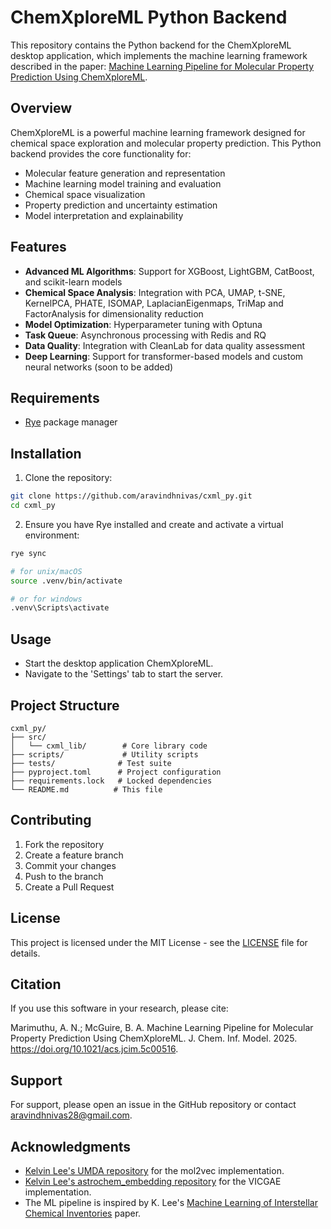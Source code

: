 # ChemXploreML Python Backend

This repository contains the Python backend for the ChemXploreML desktop application, which implements the machine learning framework described in the paper: [Machine Learning Pipeline for Molecular Property Prediction Using ChemXploreML](https://pubs.acs.org/doi/full/10.1021/acs.jcim.5c00516).

## Overview

ChemXploreML is a powerful machine learning framework designed for chemical space exploration and molecular property prediction. This Python backend provides the core functionality for:

- Molecular feature generation and representation
- Machine learning model training and evaluation
- Chemical space visualization
- Property prediction and uncertainty estimation
- Model interpretation and explainability

## Features

- **Advanced ML Algorithms**: Support for XGBoost, LightGBM, CatBoost, and scikit-learn models
- **Chemical Space Analysis**: Integration with PCA, UMAP, t-SNE, KernelPCA, PHATE, ISOMAP, LaplacianEigenmaps, TriMap and FactorAnalysis for dimensionality reduction
- **Model Optimization**: Hyperparameter tuning with Optuna
- **Task Queue**: Asynchronous processing with Redis and RQ
- **Data Quality**: Integration with CleanLab for data quality assessment
- **Deep Learning**: Support for transformer-based models and custom neural networks (soon to be added)

## Requirements

- [Rye](https://rye.astral.sh/) package manager

## Installation

1. Clone the repository:

```bash
git clone https://github.com/aravindhnivas/cxml_py.git
cd cxml_py
```

2. Ensure you have Rye installed and create and activate a virtual environment:

```bash
rye sync

# for unix/macOS
source .venv/bin/activate

# or for windows
.venv\Scripts\activate
```

## Usage

- Start the desktop application ChemXploreML.
- Navigate to the 'Settings' tab to start the server.

## Project Structure

```
cxml_py/
├── src/
│   └── cxml_lib/        # Core library code
├── scripts/             # Utility scripts
├── tests/              # Test suite
├── pyproject.toml      # Project configuration
├── requirements.lock   # Locked dependencies
└── README.md          # This file
```

## Contributing

1. Fork the repository
2. Create a feature branch
3. Commit your changes
4. Push to the branch
5. Create a Pull Request

## License

This project is licensed under the MIT License - see the [LICENSE](LICENSE) file for details.

## Citation

If you use this software in your research, please cite:

Marimuthu, A. N.; McGuire, B. A. Machine Learning Pipeline for Molecular Property Prediction Using ChemXploreML. J. Chem. Inf. Model. 2025. <https://doi.org/10.1021/acs.jcim.5c00516>.

## Support

For support, please open an issue in the GitHub repository or contact <aravindhnivas28@gmail.com>.

## Acknowledgments

- [Kelvin Lee's UMDA repository](https://github.com/laserkelvin/umda) for the mol2vec implementation.
- [Kelvin Lee's astrochem_embedding repository](https://github.com/laserkelvin/astrochem_embedding) for the VICGAE implementation.
- The ML pipeline is inspired by K. Lee's [Machine Learning of Interstellar Chemical Inventories](https://iopscience.iop.org/article/10.3847/2041-8213/ac194b) paper.
